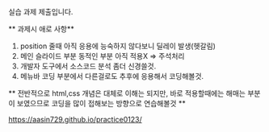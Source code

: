 
실습 과제 제출입니다. 

** 과제시 애로 사항**
1. position 줄때 아직 응용에 능숙하지 않다보니 딜레이 발생(헷갈림)
2. 메인 슬라이드 부분 동적인 부분 아직 적용X => 주석처리 
3. 개발자 도구에서 소스코드 분석 좀더 신경쓸것. 
4. 메뉴바 코딩 부분에서 다른걸로도 추후에 응용해서 코딩해볼것. 

** 전반적으로 html,css 개념은 대체로 이해는 되지만, 바로 적용할때에는 해매는 부분이 보였으므로 
코딩을 많이 접해보는 방향으로 연습해볼것 **

https://aasin729.github.io/practice0123/
